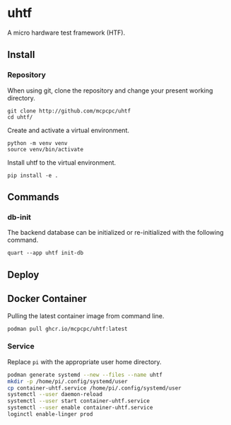 # uhtf

A micro hardware test framework (HTF).

## Install

### Repository

When using git, clone the repository and change your 
present working directory.

```shell
git clone http://github.com/mcpcpc/uhtf
cd uhtf/
```

Create and activate a virtual environment.

```shell
python -m venv venv
source venv/bin/activate
```

Install uhtf to the virtual environment.

```shell
pip install -e .
```

## Commands

### db-init

The backend database can be initialized or re-initialized 
with the following command.

```shell
quart --app uhtf init-db
```

## Deploy

## Docker Container

Pulling the latest container image from command line.

```shell
podman pull ghcr.io/mcpcpc/uhtf:latest
```

### Service

Replace `pi` with the appropriate user home directory.

```sh
podman generate systemd --new --files --name uhtf
mkdir -p /home/pi/.config/systemd/user
cp container-uhtf.service /home/pi/.config/systemd/user
systemctl --user daemon-reload
systemctl --user start container-uhtf.service
systemctl --user enable container-uhtf.service
loginctl enable-linger prod
```

